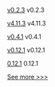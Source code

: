 
[v0.2.3](https://github.com/hyperledger/firefly-tezosconnect/releases/tag/v0.2.3) v0.2.3

[v4.11.3](https://github.com/hyperledger/web3j-gradle-plugin/releases/tag/v4.11.3) v4.11.3

[v0.4.1](https://github.com/hyperledger/web3j-solidity-gradle-plugin/releases/tag/v0.4.1) v0.4.1

[v0.12.1](https://github.com/hyperledger/aries-acapy-docs/releases/tag/v0.12.1) v0.12.1

[0.12.1](https://github.com/hyperledger/aries-cloudagent-python/releases/tag/0.12.1) 0.12.1


[See more >>>](https://start-here.hyperledger.org/releases)
